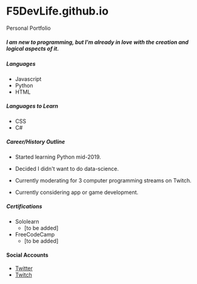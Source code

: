 # F5DevLife.github.io
Personal Portfolio

##### I am new to programming, but I'm already in love with the creation and logical aspects of it.

##### Languages
- Javascript
- Python
- HTML

##### Languages to Learn
- CSS
- C#

##### Career/History Outline
- Started learning Python mid-2019.
- Decided I didn't want to do data-science.

- Currently moderating for 3 computer programming streams on Twitch.
- Currently considering app or game development.


##### Certifications
- Sololearn
    - [to be added]
- FreeCodeCamp
    - [to be added]

#### Social Accounts
- [Twitter](https://twitter.com/F5DevLife)
- [Twitch](https://www.twitch.tv/ryankhawkins/about)